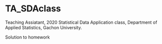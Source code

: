 # TA_SDAclass
Teaching Assiatant, 2020 Statistical Data Application class, Department of Applied Statistics, Gachon University.

Solution to homework
